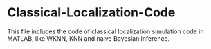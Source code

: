 # Classical-Localization-Code
This file includes the code of classical localization simulation code in MATLAB, like WKNN, KNN and naive Bayesian inference.
